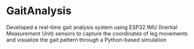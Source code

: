# GaitAnalysis
Developed a real-time gait analysis system using ESP32 IMU (Inertial Measurement Unit) sensors to capture the coordinates of leg movements and visualize the gait pattern through a Python-based simulation

